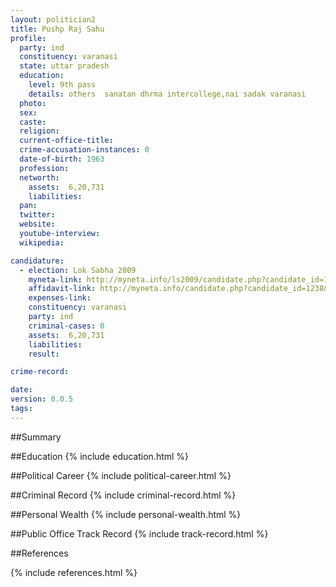```yaml
---
layout: politician2
title: Pushp Raj Sahu
profile: 
  party: ind
  constituency: varanasi
  state: uttar pradesh
  education: 
    level: 9th pass
    details: others  sanatan dhrma intercollege,nai sadak varanasi
  photo: 
  sex: 
  caste: 
  religion: 
  current-office-title: 
  crime-accusation-instances: 0
  date-of-birth: 1963
  profession: 
  networth: 
    assets:  6,20,731
    liabilities: 
  pan: 
  twitter: 
  website: 
  youtube-interview: 
  wikipedia: 

candidature: 
  - election: Lok Sabha 2009
    myneta-link: http://myneta.info/ls2009/candidate.php?candidate_id=1238
    affidavit-link: http://myneta.info/candidate.php?candidate_id=1238&scan=original
    expenses-link: 
    constituency: varanasi 
    party: ind
    criminal-cases: 0
    assets:  6,20,731
    liabilities: 
    result:  

crime-record: 

date: 
version: 0.0.5
tags: 
---
```

##Summary


##Education
{% include education.html %}


##Political Career
{% include political-career.html %}


##Criminal Record
{% include criminal-record.html %}


##Personal Wealth
{% include personal-wealth.html %}


##Public Office Track Record
{% include track-record.html %}


##References


{% include references.html %}